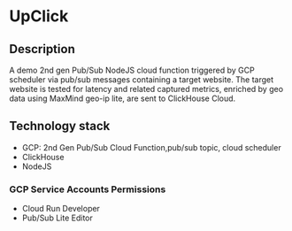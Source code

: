 # UpClick

## Description

A demo 2nd gen Pub/Sub NodeJS cloud function triggered by GCP scheduler via pub/sub messages containing a target website.
The target website is tested for latency and related captured metrics, enriched by geo data using MaxMind geo-ip lite, are sent to ClickHouse Cloud.


## Technology stack

- GCP: 2nd Gen Pub/Sub Cloud Function,pub/sub topic, cloud scheduler
- ClickHouse
- NodeJS  


### GCP Service Accounts Permissions

- Cloud Run Developer
- Pub/Sub Lite Editor
